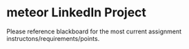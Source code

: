 # meteor LinkedIn Project

<p>Please reference blackboard for the most current assignment instructons/requirements/points.</p>
